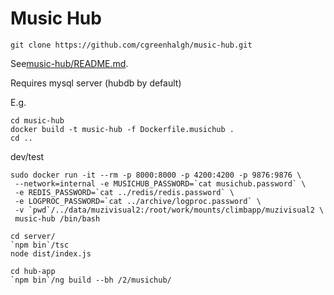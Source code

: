 # Music Hub

```
git clone https://github.com/cgreenhalgh/music-hub.git
```

See[music-hub/README.md](music-hub/README.md).

Requires mysql server (hubdb by default)

E.g.
```
cd music-hub
docker build -t music-hub -f Dockerfile.musichub .
cd ..
```

dev/test
```
sudo docker run -it --rm -p 8000:8000 -p 4200:4200 -p 9876:9876 \
 --network=internal -e MUSICHUB_PASSWORD=`cat musichub.password` \
 -e REDIS_PASSWORD=`cat ../redis/redis.password` \
 -e LOGPROC_PASSWORD=`cat ../archive/logproc.password` \
 -v `pwd`/../data/muzivisual2:/root/work/mounts/climbapp/muzivisual2 \
 music-hub /bin/bash
```
```
cd server/
`npm bin`/tsc
node dist/index.js

cd hub-app
`npm bin`/ng build --bh /2/musichub/
```

